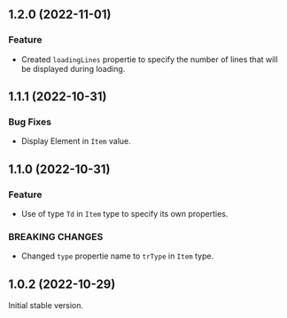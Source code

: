 ## 1.2.0 (2022-11-01)

### Feature

* Created `loadingLines` propertie to specify the number of lines that will be displayed during loading.

## 1.1.1 (2022-10-31)

### Bug Fixes

* Display Element in `Item` value.

## 1.1.0 (2022-10-31)

### Feature

* Use of type `Td` in `Item` type to specify its own properties.

### BREAKING CHANGES

* Changed `type` propertie name to `trType` in `Item` type.

## 1.0.2 (2022-10-29)

Initial stable version.
